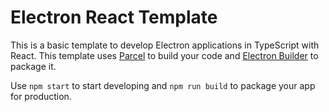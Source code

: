 # Electron React Template

This is a basic template to develop Electron applications in TypeScript with React. This template uses [Parcel](https://parceljs.org/) to build your code and [Electron Builder](https://www.electron.build/) to package it.

Use `npm start` to start developing and `npm run build` to package your app for production.
